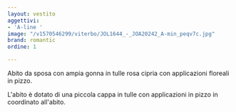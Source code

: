 ```yaml
---
layout: vestito
aggettivi:
- 'A-line '
image: "/v1570546299/viterbo/JOL1644_-_JOA20242_A-min_peqv7c.jpg"
brand: romantic
ordine: 1

---
```

Abito da sposa con ampia gonna in tulle rosa cipria con applicazioni floreali in pizzo.

L'abito è dotato di una piccola cappa in tulle con applicazioni in pizzo in coordinato all'abito.